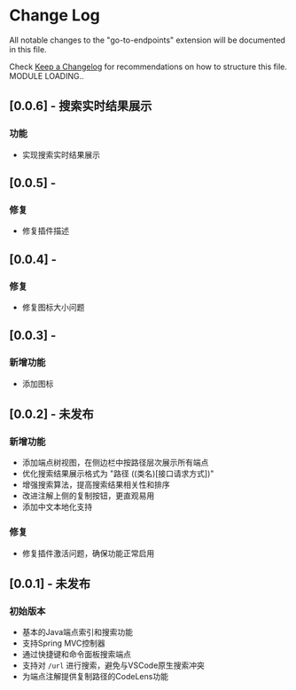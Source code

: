 # Change Log

All notable changes to the "go-to-endpoints" extension will be documented in this file.

Check [Keep a Changelog](http://keepachangelog.com/) for recommendations on how to structure this file.
MODULE LOADING..

## [0.0.6] - 搜索实时结果展示

### 功能
- 实现搜索实时结果展示

## [0.0.5] -  

### 修复
- 修复插件描述

## [0.0.4] -  

### 修复
- 修复图标大小问题

## [0.0.3] -  

### 新增功能
- 添加图标

## [0.0.2] - 未发布

### 新增功能
- 添加端点树视图，在侧边栏中按路径层次展示所有端点
- 优化搜索结果展示格式为 "路径 ((类名)[接口请求方式])"
- 增强搜索算法，提高搜索结果相关性和排序
- 改进注解上侧的复制按钮，更直观易用
- 添加中文本地化支持

### 修复
- 修复插件激活问题，确保功能正常启用

## [0.0.1] - 未发布

### 初始版本
- 基本的Java端点索引和搜索功能
- 支持Spring MVC控制器
- 通过快捷键和命令面板搜索端点
- 支持对 `/url` 进行搜索，避免与VSCode原生搜索冲突
- 为端点注解提供复制路径的CodeLens功能
